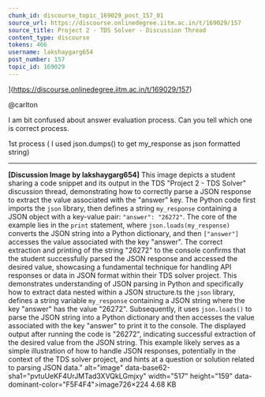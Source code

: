 ```yaml
---
chunk_id: discourse_topic_169029_post_157_01
source_url: https://discourse.onlinedegree.iitm.ac.in/t/169029/157
source_title: Project 2 - TDS Solver - Discussion Thread
content_type: discourse
tokens: 466
username: lakshaygarg654
post_number: 157
topic_id: 169029
---
```


](https://discourse.onlinedegree.iitm.ac.in/t/169029/157)

@carlton

I am bit confused about answer evaluation process. Can you tell which one is correct process.

1st process ( I used json.dumps() to get my_response as json formatted string)

---

**[Discussion Image by lakshaygarg654]** This image depicts a student sharing a code snippet and its output in the TDS "Project 2 - TDS Solver" discussion thread, demonstrating how to correctly parse a JSON response to extract the value associated with the "answer" key. The Python code first imports the `json` library, then defines a string `my_response` containing a JSON object with a key-value pair: `"answer": "26272"`. The core of the example lies in the `print` statement, where `json.loads(my_response)` converts the JSON string into a Python dictionary, and then `["answer"]` accesses the value associated with the key "answer". The correct extraction and printing of the string "26272" to the console confirms that the student successfully parsed the JSON response and accessed the desired value, showcasing a fundamental technique for handling API responses or data in JSON format within their TDS solver project. This demonstrates understanding of JSON parsing in Python and specifically how to extract data nested within a JSON structure.ts the `json` library, defines a string variable `my_response` containing a JSON string where the key "answer" has the value "26272". Subsequently, it uses `json.loads()` to parse the JSON string into a Python dictionary and then accesses the value associated with the key "answer" to print it to the console. The displayed output after running the code is "26272", indicating successful extraction of the desired value from the JSON string. This example likely serves as a simple illustration of how to handle JSON responses, potentially in the context of the TDS solver project, and hints at a question or solution related to parsing JSON data." alt="image" data-base62-sha1="pvtuUeKF4UrJMTad3XVQkLGmjxy" width="517" height="159" data-dominant-color="F5F4F4">image726×224 4.68 KB
